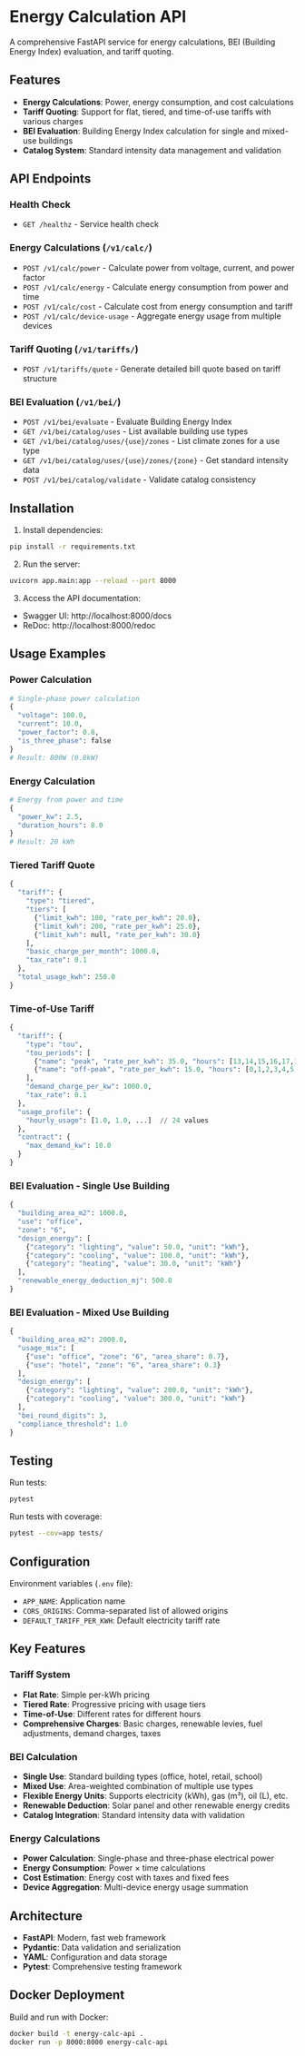 # Energy Calculation API

A comprehensive FastAPI service for energy calculations, BEI (Building Energy Index) evaluation, and tariff quoting.

## Features

- **Energy Calculations**: Power, energy consumption, and cost calculations
- **Tariff Quoting**: Support for flat, tiered, and time-of-use tariffs with various charges
- **BEI Evaluation**: Building Energy Index calculation for single and mixed-use buildings
- **Catalog System**: Standard intensity data management and validation

## API Endpoints

### Health Check
- `GET /healthz` - Service health check

### Energy Calculations (`/v1/calc/`)
- `POST /v1/calc/power` - Calculate power from voltage, current, and power factor
- `POST /v1/calc/energy` - Calculate energy consumption from power and time  
- `POST /v1/calc/cost` - Calculate cost from energy consumption and tariff
- `POST /v1/calc/device-usage` - Aggregate energy usage from multiple devices

### Tariff Quoting (`/v1/tariffs/`)
- `POST /v1/tariffs/quote` - Generate detailed bill quote based on tariff structure

### BEI Evaluation (`/v1/bei/`)
- `POST /v1/bei/evaluate` - Evaluate Building Energy Index
- `GET /v1/bei/catalog/uses` - List available building use types
- `GET /v1/bei/catalog/uses/{use}/zones` - List climate zones for a use type
- `GET /v1/bei/catalog/uses/{use}/zones/{zone}` - Get standard intensity data
- `POST /v1/bei/catalog/validate` - Validate catalog consistency

## Installation

1. Install dependencies:
```bash
pip install -r requirements.txt
```

2. Run the server:
```bash
uvicorn app.main:app --reload --port 8000
```

3. Access the API documentation:
- Swagger UI: http://localhost:8000/docs
- ReDoc: http://localhost:8000/redoc

## Usage Examples

### Power Calculation
```python
# Single-phase power calculation
{
  "voltage": 100.0,
  "current": 10.0,
  "power_factor": 0.8,
  "is_three_phase": false
}
# Result: 800W (0.8kW)
```

### Energy Calculation  
```python
# Energy from power and time
{
  "power_kw": 2.5,
  "duration_hours": 8.0
}
# Result: 20 kWh
```

### Tiered Tariff Quote
```python
{
  "tariff": {
    "type": "tiered",
    "tiers": [
      {"limit_kwh": 100, "rate_per_kwh": 20.0},
      {"limit_kwh": 200, "rate_per_kwh": 25.0},
      {"limit_kwh": null, "rate_per_kwh": 30.0}
    ],
    "basic_charge_per_month": 1000.0,
    "tax_rate": 0.1
  },
  "total_usage_kwh": 250.0
}
```

### Time-of-Use Tariff
```python
{
  "tariff": {
    "type": "tou",
    "tou_periods": [
      {"name": "peak", "rate_per_kwh": 35.0, "hours": [13,14,15,16,17,18]},
      {"name": "off-peak", "rate_per_kwh": 15.0, "hours": [0,1,2,3,4,5,6,7,8,9,10,11,12,19,20,21,22,23]}
    ],
    "demand_charge_per_kw": 1000.0,
    "tax_rate": 0.1
  },
  "usage_profile": {
    "hourly_usage": [1.0, 1.0, ...]  // 24 values
  },
  "contract": {
    "max_demand_kw": 10.0
  }
}
```

### BEI Evaluation - Single Use Building
```python
{
  "building_area_m2": 1000.0,
  "use": "office",
  "zone": "6",
  "design_energy": [
    {"category": "lighting", "value": 50.0, "unit": "kWh"},
    {"category": "cooling", "value": 100.0, "unit": "kWh"},
    {"category": "heating", "value": 30.0, "unit": "kWh"}
  ],
  "renewable_energy_deduction_mj": 500.0
}
```

### BEI Evaluation - Mixed Use Building
```python
{
  "building_area_m2": 2000.0,
  "usage_mix": [
    {"use": "office", "zone": "6", "area_share": 0.7},
    {"use": "hotel", "zone": "6", "area_share": 0.3}
  ],
  "design_energy": [
    {"category": "lighting", "value": 200.0, "unit": "kWh"},
    {"category": "cooling", "value": 300.0, "unit": "kWh"}
  ],
  "bei_round_digits": 3,
  "compliance_threshold": 1.0
}
```

## Testing

Run tests:
```bash
pytest
```

Run tests with coverage:
```bash
pytest --cov=app tests/
```

## Configuration

Environment variables (`.env` file):
- `APP_NAME`: Application name
- `CORS_ORIGINS`: Comma-separated list of allowed origins
- `DEFAULT_TARIFF_PER_KWH`: Default electricity tariff rate

## Key Features

### Tariff System
- **Flat Rate**: Simple per-kWh pricing
- **Tiered Rate**: Progressive pricing with usage tiers
- **Time-of-Use**: Different rates for different hours
- **Comprehensive Charges**: Basic charges, renewable levies, fuel adjustments, demand charges, taxes

### BEI Calculation
- **Single Use**: Standard building types (office, hotel, retail, school)
- **Mixed Use**: Area-weighted combination of multiple use types
- **Flexible Energy Units**: Supports electricity (kWh), gas (m³), oil (L), etc.
- **Renewable Deduction**: Solar panel and other renewable energy credits
- **Catalog Integration**: Standard intensity data with validation

### Energy Calculations
- **Power Calculation**: Single-phase and three-phase electrical power
- **Energy Consumption**: Power × time calculations
- **Cost Estimation**: Energy cost with taxes and fixed fees
- **Device Aggregation**: Multi-device energy usage summation

## Architecture

- **FastAPI**: Modern, fast web framework
- **Pydantic**: Data validation and serialization
- **YAML**: Configuration and data storage
- **Pytest**: Comprehensive testing framework

## Docker Deployment

Build and run with Docker:
```bash
docker build -t energy-calc-api .
docker run -p 8000:8000 energy-calc-api
```